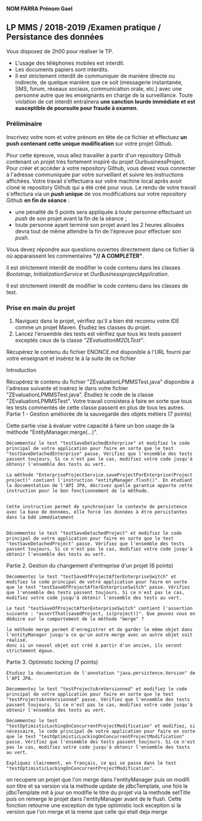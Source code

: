 #### NOM PARRA Prénom Gael 


## LP MMS / 2018-2019 /Examen pratique / Persistance des données

Vous disposez de 2h00 pour réaliser le TP. 

- L'usage des téléphones mobiles est interdit.
- Les documents papiers sont interdits.
- Il est strictement interdit de communiquer de manière directe ou indirecte, de quelque manière que ce soit
(messagerie instantanée, SMS, forum, réseaux sociaux, communication orale, etc.) avec une personne autre
que les enseignants en charge de la surveillance.
Toute violation de cet interdit entraînera **une sanction lourde immédiate et est susceptible de poursuite
pour fraude à examen**.

### Préliminaire

Inscrivez votre nom et votre prénom en tête de ce fichier et effectuez **un push contenant cette unique modification** sur votre projet Github.

Pour cette épreuve, vous allez travailler à partir d'un repository Github contenant un projet très fortement inspiré du projet OurbusinessProject.
Pour créer et accéder à votre repository Github, vous devez vous connecter à l'adresse communiquée par votre surveillant et suivre les instructions affichées.
Votre travail s'effectuera sur votre machine local après avoir cloné le repository Github qui a été créé pour vous.
Le rendu de votre travail s'effectura via  un **_push_ unique**  de vos modifications sur votre repository Github **en fin de séance** :
- une pénalité de 5 points sera appliquée à toute personne effectuant un *push* de son projet avant la fin de la séance ;
- toute personne ayant terminé son projet avant les 2 heures allouées devra tout de même attendre la fin de l'épreuve pour effectuer son *push*.

Vous devez répondre aux questions ouvertes directement dans ce fichier là où apparaissent les commentaires **"// A COMPLETER"**.

Il est strictement interdit de modifier le code contenu dans les classes _Bootstrap_, _InitializationService_ et _OurBusinessprojectApplication_.

Il est strictement interdit de modifier le code contenu dans les classes de test.  

### Prise en main du projet

1. Naviguez dans le projet, vérifiez qu'il a bien été reconnu votre IDE comme un projet Maven. Étudiez les classes du projet.
2. Lancez l'ensemble des tests est vérifiez que tous les tests passent exceptés ceux de la classe _"ZEvaluationM2DLTest"_.

Récupérez le contenu du fichier ENONCE.md disponible à l'URL fourni par votre enseignant et insérez le à la suite de ce fichier 

Introduction

Récupérez le contenu du fichier "ZEvaluationLPMMSTest.java" disponible à l'adresse suivante et insérez le dans votre fichier "ZEvaluationLPMMSTest.java". Étudiez le code de la classe "ZEvaluationLPMMSTest". Votre travail consistera à faire en sorte que tous les tests commentés de cette classe passent en plus de tous les autres.
Partie 1 - Gestion améliorée de la sauvegarde des objets métiers (7 points)

Cette partie vise à évaluer votre capacité à faire un bon usage de la méthode "EntityManager.merge(...)".

    Décommentez le test "testSaveDetachedEnterprise" et modifiez le code principal de votre application pour faire en sorte que le test "testSaveDetachedEnterprise" passe. Vérifiez que l'ensemble des tests passent toujours. Si ce n'est pas le cas, modifiez votre code jusqu'à obtenir l'ensemble des tests au vert.

    La méthode "EnterpriseProjectService.saveProjectForEnterprise(Project project)" contient l'instruction "entityManager.flush()". En étudiant la documentation de l'API JPA, décrivez quelle garantie apporte cette instruction pour le bon fonctionnement de la méthode.

    
    Cette instruction permet de synchroniser le contexte de persistence avec la base de données, elle force les données à être persistantes dans la bdd immédiatement
    

    Décommentez le test "testSaveDetachedProject" et modifiez le code principal de votre application pour faire en sorte que le test "testSaveDetachedProject" passe. Vérifiez que l'ensemble des tests passent toujours. Si ce n'est pas le cas, modifiez votre code jusqu'à obtenir l'ensemble des tests au vert.

Partie 2. Gestion du changement d'entreprise d'un projet (6 points)

    Décommentez le test "testSaveOfProjectAfterEnterpriseSwitch" et modifiez le code principal de votre application pour faire en sorte que le test "testSaveOfProjectAfterEnterpriseSwitch" passe. Vérifiez que l'ensemble des tests passent toujours. Si ce n'est pas le cas, modifiez votre code jusqu'à obtenir l'ensemble des tests au vert.

    Le test "testSaveOfProjectAfterEnterpriseSwitch" contient l'assertion suivante : "assertThat(savedProject, is(project))". Que pouvez vous en déduire sur le comportement de la méthode "merge" ?

  	la méthode merge permet d'enregistrer et de garder le même objet dans l'entityManager jusqu'a ce qu'un autre merge avec un autre objet soit réalisé.
  	donc si un nouvel objet est créé à partir d'un ancien, ils seront strictement égaux.

Partie 3. Optimistic locking (7 points)

    Étudiez la documentation de l'annotation "jaxa.persistence.Version" de l'API JPA.

    Décommentez le test "testProjectsAreVersionned" et modifiez le code principal de votre application pour faire en sorte que le test "testProjectsAreVersionned" passe. Vérifiez que l'ensemble des tests passent toujours. Si ce n'est pas le cas, modifiez votre code jusqu'à obtenir l'ensemble des tests au vert.

    Décommentez le test "testOptimisticLockingOnConcurrentProjectModification" et modifiez, si nécessaire, le code principal de votre application pour faire en sorte que le test "testOptimisticLockingOnConcurrentProjectModification" passe. Vérifiez que l'ensemble des tests passent toujours. Si ce n'est pas le cas, modifiez votre code jusqu'à obtenir l'ensemble des tests au vert.

    Expliquez clairement, en français, ce qui se passe dans le test "testOptimisticLockingOnConcurrentProjectModification".

   on recupere un projet que l'on merge dans l'entityManager puis on modifi son titre et sa version via la methode update de jdbcTemplate, une fois le jdbcTemplate mit à jour on modifie le titre du projet via la methode setTitle puis on remerge le projet dans l'entityManager avant de le flush. 
   Cette fonction retourne une exception de type optimistic lock exception si la version que l'on merge et la meme que celle qui etait deja merge






